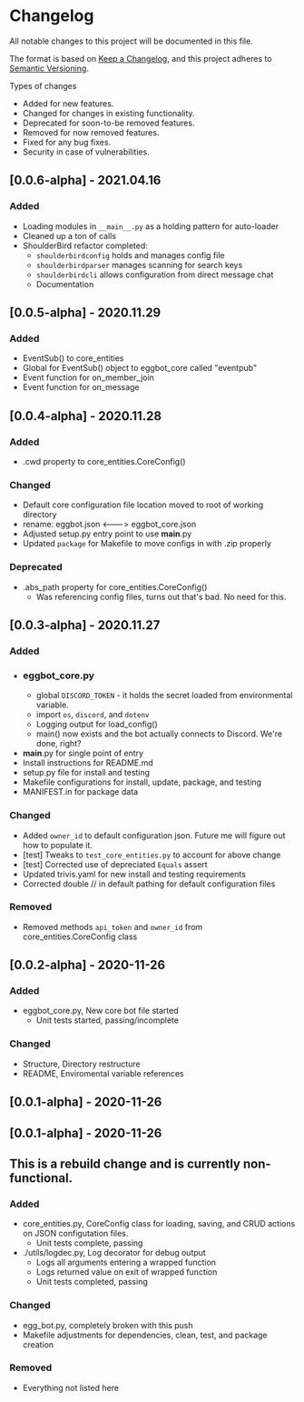 # Changelog
All notable changes to this project will be documented in this file.

The format is based on [Keep a Changelog](https://keepachangelog.com/en/1.0.0/),
and this project adheres to [Semantic Versioning](https://semver.org/spec/v2.0.0.html).

Types of changes

- Added for new features.
- Changed for changes in existing functionality.
- Deprecated for soon-to-be removed features.
- Removed for now removed features.
- Fixed for any bug fixes.
- Security in case of vulnerabilities.

## [0.0.6-alpha] - 2021.04.16

### Added
- Loading modules in `__main__.py` as a holding pattern for auto-loader
- Cleaned up a ton of calls
- ShoulderBird refactor completed:
  - `shoulderbirdconfig` holds and manages config file
  - `shoulderbirdparser` manages scanning for search keys
  - `shoulderbirdcli` allows configuration from direct message chat
  - Documentation

## [0.0.5-alpha] - 2020.11.29

### Added
- EventSub() to core_entities
- Global for EventSub() object to eggbot_core called "eventpub"
- Event function for on_member_join
- Event function for on_message

## [0.0.4-alpha] - 2020.11.28

### Added
- .cwd property to core_entities.CoreConfig()

### Changed
- Default core configuration file location moved to root of working directory
- rename: eggbot.json <---> eggbot_core.json
- Adjusted setup.py entry point to use __main__.py
- Updated `package` for Makefile to move configs in with .zip properly

### Deprecated
- .abs_path property for core_entities.CoreConfig()
  - Was referencing config files, turns out that's bad. No need for this.

## [0.0.3-alpha] - 2020.11.27

### Added
- ### eggbot_core.py
  - global `DISCORD_TOKEN` - it holds the secret loaded from environmental variable.
  - import `os`, `discord`, and `dotenv`
  - Logging output for load_config()
  - main() now exists and the bot actually connects to Discord. We're done, right?
- __main__.py for single point of entry
- Install instructions for README.md
- setup.py file for install and testing
- Makefile configurations for install, update, package, and testing
- MANIFEST.in for package data

### Changed
- Added `owner_id` to default configuration json. Future me will figure out how to populate it.
- [test] Tweaks to `test_core_entities.py` to account for above change
- [test] Corrected use of depreciated `Equals` assert
- Updated trivis.yaml for new install and testing requirements
- Corrected double // in default pathing for default configuration files

### Removed
- Removed methods `api_token` and `owner_id` from core_entities.CoreConfig class


## [0.0.2-alpha] - 2020-11-26

### Added

- eggbot_core.py, New core bot file started
  - Unit tests started, passing/incomplete

### Changed

- Structure, Directory restructure
- README, Enviromental variable references

## [0.0.1-alpha] - 2020-11-26

## [0.0.1-alpha] - 2020-11-26

## This is a rebuild change and is currently non-functional.

### Added

- core_entities.py, CoreConfig class for loading, saving, and CRUD actions on JSON configutation files.
  - Unit tests complete, passing
- ./utils/logdec.py, Log decorator for debug output
  - Logs all arguments entering a wrapped function
  - Logs returned value on exit of wrapped function
  - Unit tests completed, passing

### Changed

- egg_bot.py, completely broken with this push
- Makefile adjustments for dependencies, clean, test, and package creation

### Removed

- Everything not listed here

